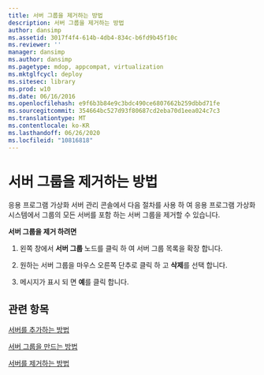 ```yaml
---
title: 서버 그룹을 제거하는 방법
description: 서버 그룹을 제거하는 방법
author: dansimp
ms.assetid: 3017f4f4-614b-4db4-834c-b6fd9b45f10c
ms.reviewer: ''
manager: dansimp
ms.author: dansimp
ms.pagetype: mdop, appcompat, virtualization
ms.mktglfcycl: deploy
ms.sitesec: library
ms.prod: w10
ms.date: 06/16/2016
ms.openlocfilehash: e9f6b3b84e9c3bdc490ce6807662b259dbbd71fe
ms.sourcegitcommit: 354664bc527d93f80687cd2eba70d1eea024c7c3
ms.translationtype: MT
ms.contentlocale: ko-KR
ms.lasthandoff: 06/26/2020
ms.locfileid: "10816818"
---
```

# 서버 그룹을 제거하는 방법


응용 프로그램 가상화 서버 관리 콘솔에서 다음 절차를 사용 하 여 응용 프로그램 가상화 시스템에서 그룹의 모든 서버를 포함 하는 서버 그룹을 제거할 수 있습니다.

**서버 그룹을 제거 하려면**

1.  왼쪽 창에서 **서버 그룹** 노드를 클릭 하 여 서버 그룹 목록을 확장 합니다.

2.  원하는 서버 그룹을 마우스 오른쪽 단추로 클릭 하 고 **삭제**를 선택 합니다.

3.  메시지가 표시 되 면 **예**를 클릭 합니다.

## 관련 항목


[서버를 추가하는 방법](how-to-add-a-server.md)

[서버 그룹을 만드는 방법](how-to-create-a-server-group.md)

[서버를 제거하는 방법](how-to-remove-a-server.md)

 

 





